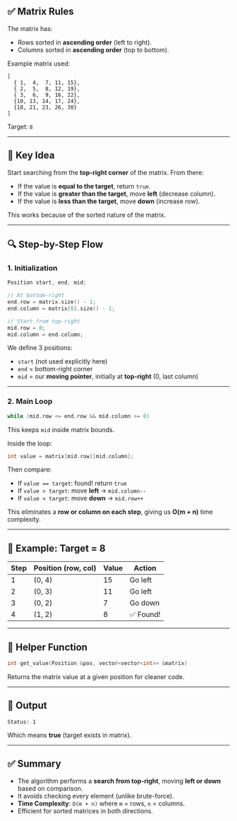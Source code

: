 ## ✅ **Matrix Rules**

The matrix has:

* Rows sorted in **ascending order** (left to right).
* Columns sorted in **ascending order** (top to bottom).

Example matrix used:

```
[
  { 1,  4,  7, 11, 15},
  { 2,  5,  8, 12, 19},
  { 3,  6,  9, 16, 22},
  {10, 13, 14, 17, 24},
  {18, 21, 23, 26, 30}
]
```

Target: `8`

---

## 🧠 **Key Idea**

Start searching from the **top-right corner** of the matrix. From there:

* If the value is **equal to the target**, return `true`.
* If the value is **greater than the target**, move **left** (decrease column).
* If the value is **less than the target**, move **down** (increase row).

This works because of the sorted nature of the matrix.

---

## 🔍 **Step-by-Step Flow**

### 1. **Initialization**

```cpp
Position start, end, mid;

// At bottom-right
end.row = matrix.size() - 1;
end.column = matrix[0].size() - 1;

// Start from top-right
mid.row = 0;
mid.column = end.column;
```

We define 3 positions:

* `start` (not used explicitly here)
* `end` = bottom-right corner
* `mid` = our **moving pointer**, initially at **top-right** (0, last column)

---

### 2. **Main Loop**

```cpp
while (mid.row <= end.row && mid.column >= 0)
```

This keeps `mid` inside matrix bounds.

Inside the loop:

```cpp
int value = matrix[mid.row][mid.column];
```

Then compare:

* If `value == target`: found! return `true`
* If `value > target`: move **left** → `mid.column--`
* If `value < target`: move **down** → `mid.row++`

This eliminates a **row or column on each step**, giving us **O(m + n)** time complexity.

---

## 🧪 **Example: Target = 8**

| Step | Position (row, col) | Value | Action   |
| ---- | ------------------- | ----- | -------- |
| 1    | (0, 4)              | 15    | Go left  |
| 2    | (0, 3)              | 11    | Go left  |
| 3    | (0, 2)              | 7     | Go down  |
| 4    | (1, 2)              | 8     | ✅ Found! |

---

## 🔧 **Helper Function**

```cpp
int get_value(Position &pos, vector<vector<int>> &matrix)
```

Returns the matrix value at a given position for cleaner code.

---

## 🧾 **Output**

```
Status: 1
```

Which means **true** (target exists in matrix).

---

## ✅ Summary

* The algorithm performs a **search from top-right**, moving **left or down** based on comparison.
* It avoids checking every element (unlike brute-force).
* **Time Complexity**: `O(m + n)` where `m` = rows, `n` = columns.
* Efficient for sorted matrices in both directions.
